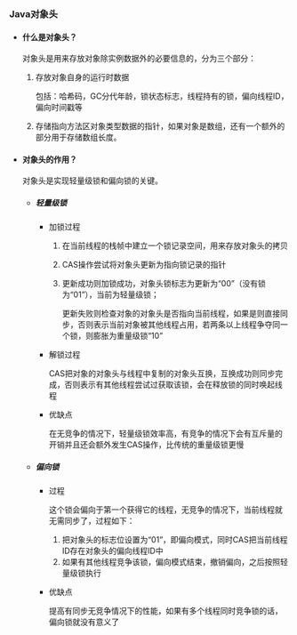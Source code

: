 ### Java对象头

- #### 什么是对象头？

  对象头是用来存放对象除实例数据外的必要信息的，分为三个部分：

  1. 存放对象自身的运行时数据

     ​	包括：哈希码，GC分代年龄，锁状态标志，线程持有的锁，偏向线程ID，偏向时间戳等

  2. 存储指向方法区对象类型数据的指针，如果对象是数组，还有一个额外的部分用于存储数组长度。

- #### 对象头的作用？

  对象头是实现轻量级锁和偏向锁的关键。

  - ##### 轻量级锁

    - 加锁过程

      1. 在当前线程的栈帧中建立一个锁记录空间，用来存放对象头的拷贝

      2. CAS操作尝试将对象头更新为指向锁记录的指针

      3. 更新成功则加锁成功，对象头锁标志为更新为“00”（没有锁为“01”），当前为轻量级锁；

         更新失败则检查对象的对象头是否指向当前线程，如果是则直接同步，否则表示当前对象被其他线程占用，若两条以上线程争夺同一个锁，则膨胀为重量级锁“10”

    - 解锁过程

      ​	CAS把对象的对象头与线程中复制的对象头互换，互换成功则同步完成，否则表示有其他线程尝试过获取该锁，会在释放锁的同时唤起线程

    - 优缺点

      ​	在无竞争的情况下，轻量级锁效率高，有竞争的情况下会有互斥量的开销并且还会额外发生CAS操作，比传统的重量级锁更慢

  - ##### 偏向锁

    - 过程

       这个锁会偏向于第一个获得它的线程，无竞争的情况下，当前线程就无需同步了，过程如下：

    	1. 把对象头的标志位设置为“01”，即偏向模式，同时CAS把当前线程ID存在对象头的偏向线程ID中
    	2. 如果有其他线程竞争该锁，偏向模式结束，撤销偏向，之后按照轻量级锁执行

    - 优缺点

      ​	提高有同步无竞争情况下的性能，如果有多个线程同时竞争锁的话，偏向锁就没有意义了